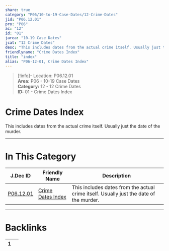 ```yaml
---  
share: true  
category: "P06/10-to-19-Case-Dates/12-Crime-Dates"  
jid: "P06.12.01"  
pro: "P06"  
ac: "12"  
id: "01"  
jarea: "10-19 Case Dates"  
jcat: "12 Crime Dates"  
desc: "This includes dates from the actual crime itself. Usually just the date of the murder."  
friendlyname: "Crime Dates Index"  
title: "index"  
alias: "P06-12-01, Crime Dates Index"  
---  
```

>[!info]- Location: P06.12.01  
>**Area:** P06 - 10-19 Case Dates  
>**Category:** 12 - 12 Crime Dates  
>**ID:** 01 - Crime Dates Index  
  
# Crime Dates Index  
  
This includes dates from the actual crime itself. Usually just the date of the murder.  
  
  
  
---  
# In This Category  
  
| J.Dec ID                                                                                    | Friendly Name                                                                                       | Description                                                                            |  
| ------------------------------------------------------------------------------------------- | --------------------------------------------------------------------------------------------------- | -------------------------------------------------------------------------------------- |  
| [P06.12.01](index.md#) | [Crime Dates Index](index.md#) | This includes dates from the actual crime itself. Usually just the date of the murder. |  
  
  
---  
# Backlinks  
<div><table class="dataview table-view-table"><thead class="table-view-thead"><tr class="table-view-tr-header"><th class="table-view-th"><span></span><span class="dataview small-text">1</span></th><th class="table-view-th"><span></span></th></tr></thead><tbody class="table-view-tbody"></tbody></table></div>
